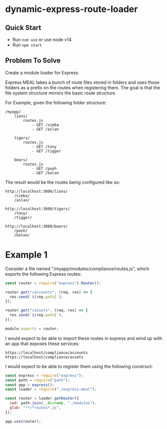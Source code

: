 # dynamic-express-route-loader

## Quick Start

- Run `nvm use` or use node v14
- Run `npm start`

## Problem To Solve

Create a module loader for Express.

Express MEAL takes a bunch of route files stored in folders and uses those folders as a prefix on the routes when registering them. The goal is that the file system structure mirrors the basic route structure.

For Example, given the following folder structure:

    /myapp/
        lions/
            routes.js
                - GET /simba
                - GET /aslan

        tigers/
            routes.js
                - GET /tony
                - GET /tigger

        bears/
            routes.js
                - GET /pooh
                - GET /baloo

The result would be the routes being configured like so:

    http://localhost:3000/lions/
        /simba/
        /aslan/

    http://localhost:3000/tigers/
        /tony/
        /tigger/

    http://localhost:3000/bears/
        /pooh/
        /baloo/

# Example 1

Consider a file named "/myapp/modules/compliance/routes.js", which exports the following Express routes:

```javascript
const router = require("express").Router();

router.get("/accounts", (req, res) => {
  res.send(`${req.path}`);
});

router.get("/assets", (req, res) => {
  res.send(`${req.path}`);
});

module.exports = router;
```

I would expect to be able to import these routes in express and wind up with an app that exposes these services:

    https://localhost/compliance/accounts
    https://localhost/compliance/assets

I would expect to be able to register them using the following construct:

```javascript
const express = require("express");
const path = require("path");
const app = express();
const loader = require("./express-meal");

const router = loader.getRouter({
  cwd: path.join(__dirname, "./modules"),
  glob: "**/*routes*.js",
});

app.use(router);
```
